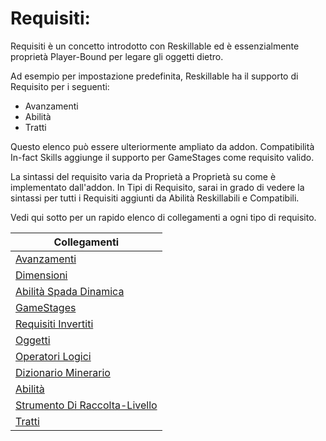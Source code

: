# Requisiti:

Requisiti è un concetto introdotto con Reskillable ed è essenzialmente proprietà Player-Bound per legare gli oggetti dietro.

Ad esempio per impostazione predefinita, Reskillable ha il supporto di Requisito per i seguenti:

- Avanzamenti
- Abilità
- Tratti

Questo elenco può essere ulteriormente ampliato da addon. Compatibilità In-fact Skills aggiunge il supporto per GameStages come requisito valido.

La sintassi del requisito varia da Proprietà a Proprietà su come è implementato dall'addon. In Tipi di Requisito, sarai in grado di vedere la sintassi per tutti i Requisiti aggiunti da Abilità Reskillabili e Compatibili.

Vedi qui sotto per un rapido elenco di collegamenti a ogni tipo di requisito.

| Collegamenti                                                                                           |
| ------------------------------------------------------------------------------------------------------ |
| [Avanzamenti](/Mods/CompatSkills/Requirements/Requirement_Types/Advancements/)                         |
| [Dimensioni](/Mods/CompatSkills/Requirements/Requirement_Types/Dimensions/)                            |
| [Abilità Spada Dinamica](/Mods/CompatSkills/Requirements/Requirement_Types/Dynamic_Sword_Skills/)      |
| [GameStages](/Mods/CompatSkills/Requirements/Requirement_Types/GameStages/)                            |
| [Requisiti Invertiti](/Mods/CompatSkills/Requirements/Requirement_Types/Inverted_Requirements/)        |
| [Oggetti](/Mods/CompatSkills/Requirements/Requirement_Types/Items/)                                    |
| [Operatori Logici](/Mods/CompatSkills/Requirements/Requirement_Types/Logic_Operators/1_READ_ME_FIRST/) |
| [Dizionario Minerario](/Mods/CompatSkills/Requirements/Requirement_Types/Ore_Dictionary/)              |
| [Abilità](/Mods/CompatSkills/Requirements/Requirement_Types/Skills/)                                   |
| [Strumento Di Raccolta-Livello](/Mods/CompatSkills/Requirements/Requirement_Types/Tool_Harvest-Level/) |
| [Tratti](/Mods/CompatSkills/Requirements/Requirement_Types/Traits/)                                    |